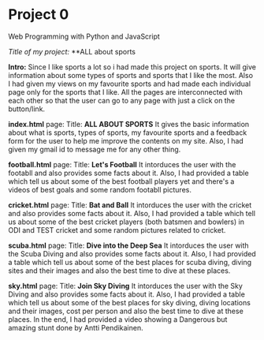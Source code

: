 # Project 0
Web Programming with Python and JavaScript

  *Title of my project:* 
    **ALL about sports

  **Intro:**
    Since I like sports a lot so i had made this project on sports. It will give information about some types of sports and
    sports that I like the most. Also I had given my views on my favourite sports and had made each individual page only for 
    the sports that I like. All the pages are interconnected with each other so that the user can go to any page with just a
    click on the button/link.

  **index.html** page:
    Title: **ALL ABOUT SPORTS**
      It gives the basic information about what is sports, types of sports, my favourite sports and a feedback form for the user
      to help me improve the contents on my site. Also, I had given my gmail id to message me for any other thing.
    
  **football.html** page:
    Title: **Let's Football**
      It intorduces the user with the footabll and also provides some facts about it. Also, I had provided a table which tell us 
      about some of the best football players yet and there's a videos of best goals and some random footabll pictures.

  **cricket.html** page:
    Title: **Bat and Ball**
      It intorduces the user with the cricket and also provides some facts about it. Also, I had provided a table which tell us 
      about some of the best cricket players (both batsmen and bowlers) in ODI and TEST cricket and some random pictures related to
      cricket.
      
  **scuba.html** page:
    Title: **Dive into the Deep Sea**
      It intorduces the user with the Scuba Diving and also provides some facts about it. Also, I had provided a table which tell us 
      about some of the best places for scuba diving, diving sites and their images and also the best time to dive at these places.
      
  **sky.html** page:
    Title: **Join Sky Diving**
      It intorduces the user with the Sky Diving and also provides some facts about it. Also, I had provided a table which tell us 
      about some of the best places for sky diving, diving locations and their images, cost per person and also the best time to dive at       these places. In the end, I had provided a video showing a Dangerous but amazing stunt done by Antti Pendikainen.
      
      
  
